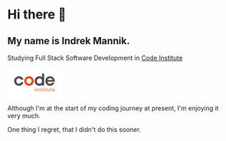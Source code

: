 # Hi there 👋

 ## My name is Indrek Mannik.

 Studying Full Stack Software Development in [Code Institute](https://codeinstitute.net/ie/) 

![alt text](code-logo.png "Code Institute")

Although I'm at the start of my coding journey at present, I'm enjoying it very much. 

One thing I regret, that I didn't do this sooner.


<!--
Here are some ideas to get you started:

- 🔭 I’m currently working on ...
- 🌱 I’m currently learning ...
- 👯 I’m looking to collaborate on ...
- 🤔 I’m looking for help with ...
- 💬 Ask me about ...
- 📫 How to reach me: ...
- 😄 Pronouns: ...
- ⚡ Fun fact: ...
-->